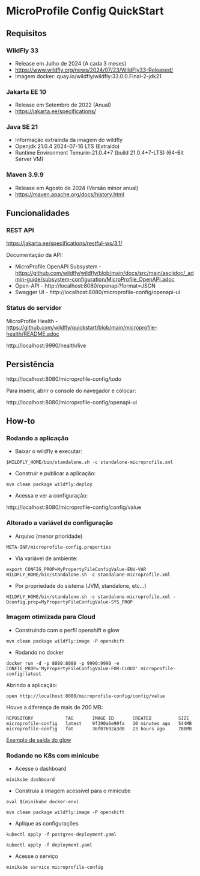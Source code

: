 MicroProfile Config QuickStart
==============================

## Requisitos

### WildFly 33

* Release em Julho de 2024 (A cada 3 meses)
* https://www.wildfly.org/news/2024/07/23/WildFly33-Released/
* Imagem docker: quay.io/wildfly/wildfly:33.0.0.Final-2-jdk21

### Jakarta EE 10

* Release em Setembro de 2022 (Anual)
* https://jakarta.ee/specifications/

### Java SE 21

* Informação extrainda da imagem do wildfly
* Openjdk 21.0.4 2024-07-16 LTS (Extraído)
* Runtime Environment Temurin-21.0.4+7 (build 21.0.4+7-LTS) (64-Bit Server VM)

### Maven 3.9.9

* Release em Agosto de 2024 (Versão minor anual)
* https://maven.apache.org/docs/history.html

## Funcionalidades

### REST API

https://jakarta.ee/specifications/restful-ws/3.1/

Documentação da API:

* MicroProfile OpenAPI Subsystem - https://github.com/wildfly/wildfly/blob/main/docs/src/main/asciidoc/_admin-guide/subsystem-configuration/MicroProfile_OpenAPI.adoc
* Open-API - http://localhost:8080/openapi?format=JSON
* Swagger UI - http://localhost:8080/microprofile-config/openapi-ui

### Status do servidor

MicroProfile Health - https://github.com/wildfly/quickstart/blob/main/microprofile-health/README.adoc

http://localhost:9990/health/live

## Persistência

http://localhost:8080/microprofile-config/todo

Para inserir, abrir o console do navegador e colocar:

http://localhost:8080/microprofile-config/openapi-ui

## How-to


### Rodando a aplicação

* Baixar o wildfly e executar:

```
$WILDFLY_HOME/bin/standalone.sh -c standalone-microprofile.xml
```

* Construir e publicar a aplicação:

`mvn clean package wildfly:deploy`

* Acessa e ver a configuração:

http://localhost:8080/microprofile-config/config/value

### Alterado a variável de configuração


* Arquivo (menor prioridade)

`META-INF/microprofile-config.properties`

* Via variável de ambiente:

```
export CONFIG_PROP=MyPropertyFileConfigValue-ENV-VAR
WILDFLY_HOME/bin/standalone.sh -c standalone-microprofile.xml
```

* Por propriedade do sistema (JVM, standalone, etc...)

```
WILDFLY_HOME/bin/standalone.sh -c standalone-microprofile.xml -Dconfig.prop=MyPropertyFileConfigValue-SYS_PROP
```

### Imagem otimizada para Cloud

* Construindo com o perfil openshift e glow

`mvn clean package wildfly:image -P openshift`

* Rodando no docker

`docker run -d -p 8080:8080 -p 9990:9990 -e CONFIG_PROP='MyPropertyFileConfigValue-FOR-CLOUD' microprofile-config:latest`

Abrindo a aplicação:

`open http://localhost:8080/microprofile-config/config/value`

Houve a diferença de mais de 200 MB:

```
REPOSITORY            TAG       IMAGE ID       CREATED          SIZE
microprofile-config   latest    9f390a6e90fa   10 minutes ago   544MB
microprofile-config   fat       36f07692a3d0   23 hours ago     780MB

```

[Exemplo de saída do glow](doc/glow.md)

### Rodando no K8s com minicube

* Acesse o dashboard

`minikube dashboard`

* Construia a imagem acessível para o minicube

`eval $(minikube docker-env)`

`mvn clean package wildfly:image -P openshift`

* Aplique as configurações

`kubectl apply -f postgres-deployment.yaml`

`kubectl apply -f deployment.yaml `

* Acesse o serviço

`minikube service microprofile-config`
